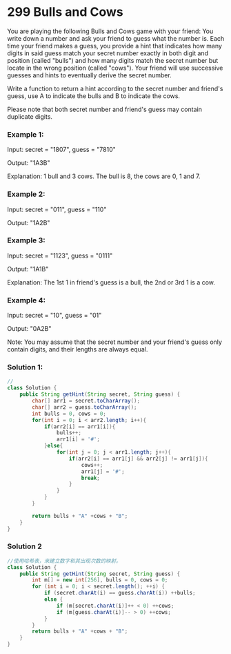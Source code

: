 # 299 Bulls and Cows
You are playing the following Bulls and Cows game with your friend: You write down a number and ask your friend to guess what the number is. Each time your friend makes a guess, you provide a hint that indicates how many digits in said guess match your secret number exactly in both digit and position (called "bulls") and how many digits match the secret number but locate in the wrong position (called "cows"). Your friend will use successive guesses and hints to eventually derive the secret number.

Write a function to return a hint according to the secret number and friend's guess, use A to indicate the bulls and B to indicate the cows. 

Please note that both secret number and friend's guess may contain duplicate digits.

### Example 1:

Input: secret = "1807", guess = "7810"      

Output: "1A3B"     

Explanation: 1 bull and 3 cows. The bull is 8, the cows are 0, 1 and 7.

### Example 2:

Input: secret = "011", guess = "110"

Output: "1A2B"

### Example 3:

Input: secret = "1123", guess = "0111"

Output: "1A1B"

Explanation: The 1st 1 in friend's guess is a bull, the 2nd or 3rd 1 is a cow.

### Example 4:

Input: secret = "10", guess = "01"

Output: "0A2B"

Note: You may assume that the secret number and your friend's guess only contain digits, and their lengths are always equal.

### Solution 1:
```java
//
class Solution {
    public String getHint(String secret, String guess) {
        char[] arr1 = secret.toCharArray();
        char[] arr2 = guess.toCharArray();
        int bulls = 0, cows = 0;
        for(int i = 0; i < arr2.length; i++){
            if(arr2[i] == arr1[i]){
                bulls++;
                arr1[i] = '#';
            }else{
                for(int j = 0; j < arr1.length; j++){
                    if(arr2[i] == arr1[j] && arr2[j] != arr1[j]){
                        cows++;
                        arr1[j] = '#';
                        break;
                    }
                }               
            }
        }

        return bulls + "A" +cows + "B";
    }
}
```

### Solution 2 
```java
//使用哈希表，来建立数字和其出现次数的映射。
class Solution {
    public String getHint(String secret, String guess) {
        int m[] = new int[256], bulls = 0, cows = 0;
        for (int i = 0; i < secret.length(); ++i) {
            if (secret.charAt(i) == guess.charAt(i)) ++bulls;
            else {
                if (m[secret.charAt(i)]++ < 0) ++cows;
                if (m[guess.charAt(i)]-- > 0) ++cows;
            }
        }
        return bulls + "A" +cows + "B";
    }
}
```
